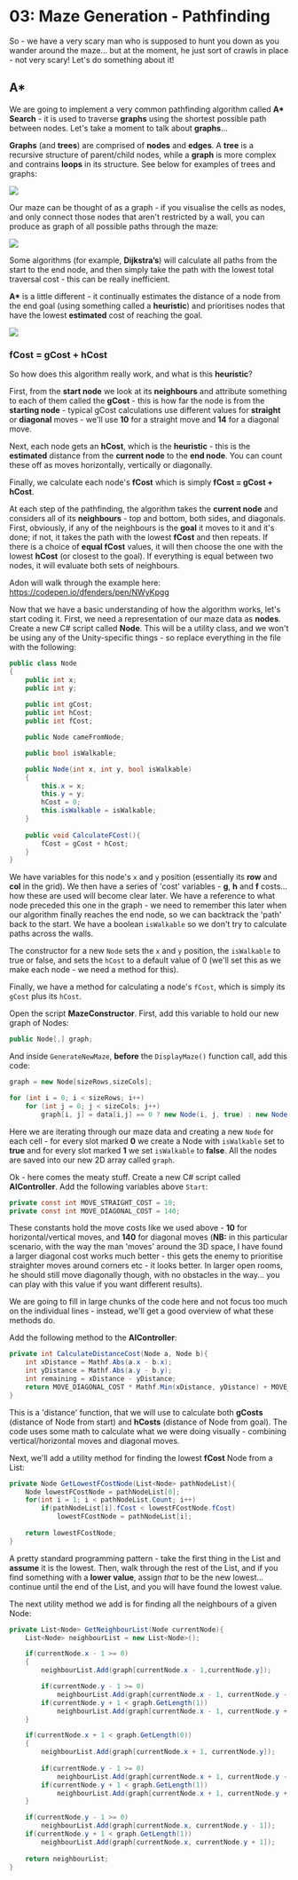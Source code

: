 # 03: Maze Generation - Pathfinding

So - we have a very scary man who is supposed to hunt you down as you wander around the maze... but at the moment, he just sort of crawls in place - not very scary! Let's do something about it!

## A\*

We are going to implement a very common pathfinding algorithm called **A\* Search** - it is used to traverse **graphs** using the shortest possible path between nodes. Let's take a moment to talk about **graphs**...

**Graphs** (and **trees**) are comprised of **nodes** and **edges**. A **tree** is a recursive structure of parent/child nodes, while a **graph** is more complex and contrains **loops** in its structure. See below for examples of trees and graphs:

![](https://techdifferences.com/wp-content/uploads/2018/03/Untitled-1.jpg)

Our maze can be thought of as a graph - if you visualise the cells as nodes, and only connect those nodes that aren't restricted by a wall, you can produce as graph of all possible paths through the maze:

![](http://www.cs.umd.edu/class/spring2019/cmsc132-020X-040X/Project8/maze.png)

Some algorithms (for example, **Dijkstra’s**) will calculate all paths from the start to the end node, and then simply take the path with the lowest total traversal cost - this can be really inefficient. 

**A\*** is a little different - it continually estimates the distance of a node from the end goal (using something called a **heuristic**) and prioritises nodes that have the lowest **estimated** cost of reaching the goal.

![](https://miro.medium.com/max/300/1*iSt-urlSaXDABqhXX6xveQ.png)

### fCost = gCost + hCost

So how does this algorithm really work, and what is this **heuristic**?

First, from the **start node** we look at its **neighbours** and attribute something to each of them called the **gCost** - this is how far the node is from the **starting node** - typical gCost calculations use different values for **straight** or **diagonal** moves - we'll use **10** for a straight move and **14** for a diagonal move.

Next, each node gets an **hCost**, which is the **heuristic** - this is the **estimated** distance from the **current node** to the **end node**. You can count these off as moves horizontally, vertically or diagonally.

Finally, we calculate each node's **fCost** which is simply **fCost = gCost + hCost**. 

At each step of the pathfinding, the algorithm takes the **current node** and considers all of its **neighbours** - top and bottom, both sides, and diagonals. First, obviously, if any of the neighbours is the **goal** it moves to it and it's done; if not, it takes the path with the lowest **fCost** and then repeats. If there is a choice of **equal fCost** values, it will then choose the one with the lowest **hCost** (or closest to the goal). If everything is equal between two nodes, it will evaluate both sets of neighbours.

Adon will walk through the example here: https://codepen.io/dfenders/pen/NWyKpgg

Now that we have a basic understanding of how the algorithm works, let's start coding it. First, we need a representation of our maze data as **nodes**. Create a new C# script called **Node**. This will be a utility class, and we won't be using any of the Unity-specific things - so replace everything in the file with the following:

```csharp
public class Node
{
    public int x;
    public int y;
    
    public int gCost;
    public int hCost;
    public int fCost;      

    public Node cameFromNode;

    public bool isWalkable;

    public Node(int x, int y, bool isWalkable)
    {
        this.x = x;
        this.y = y;
        hCost = 0;
        this.isWalkable = isWalkable;
    }
    
    public void CalculateFCost(){
        fCost = gCost + hCost;
    } 
}
```

We have variables for this node's `x` and `y` position (essentially its **row** and **col** in the grid). We then have a series of 'cost' variables - **g**, **h** and **f** costs... how these are used will become clear later. We have a reference to what node preceded this one in the graph - we need to remember this later when our algorithm finally reaches the end node, so we can backtrack the 'path' back to the start. We have a boolean `isWalkable` so we don't try to calculate paths across the walls.

The constructor for a new `Node` sets the `x` and `y` position, the `isWalkable` to true or false, and sets the `hCost` to a default value of 0 (we'll set this as we make each node - we need a method for this).

Finally, we have a method for calculating a node's `fCost`, which is simply its `gCost` plus its `hCost`.

Open the script **MazeConstructor**. First, add this variable to hold our new graph of Nodes:

```csharp
public Node[,] graph;
```

And inside `GenerateNewMaze`, **before** the `DisplayMaze()` function call, add this code:

```csharp
graph = new Node[sizeRows,sizeCols];

for (int i = 0; i < sizeRows; i++)        
    for (int j = 0; j < sizeCols; j++)            
        graph[i, j] = data[i,j] == 0 ? new Node(i, j, true) : new Node(i, j, false);
```

Here we are iterating through our maze data and creating a new `Node` for each cell - for every slot marked **0** we create a Node with `isWalkable` set to **true** and for every slot marked **1** we set `isWalkable` to **false**. All the nodes are saved into our new 2D array called `graph`.

Ok - here comes the meaty stuff. Create a new C# script called **AIController**. Add the following variables above `Start`:

```csharp
private const int MOVE_STRAIGHT_COST = 10;
private const int MOVE_DIAGONAL_COST = 140;
```

These constants hold the move costs like we used above - **10** for horizontal/vertical moves, and **140** for diagonal moves (**NB:** in this particular scenario, with the way the man 'moves' around the 3D space, I have found a larger diagonal cost works much better - this gets the enemy to prioritise straighter moves around corners etc - it looks better. In larger open rooms, he should still move diagonally though, with no obstacles in the way... you can play with this value if you want different results).

We are going to fill in large chunks of the code here and not focus too much on the individual lines - instead, we'll get a good overview of what these methods do.

Add the following method to the **AIController**:

```csharp
private int CalculateDistanceCost(Node a, Node b){
    int xDistance = Mathf.Abs(a.x - b.x);
    int yDistance = Mathf.Abs(a.y - b.y);
    int remaining = xDistance - yDistance;
    return MOVE_DIAGONAL_COST * Mathf.Min(xDistance, yDistance) + MOVE_STRAIGHT_COST * remaining;
}
```

This is a 'distance' function, that we will use to calculate both **gCosts** (distance of Node from start) and **hCosts** (distance of Node from goal). The code uses some math to calculate what we were doing visually - combining vertical/horizontal moves and diagonal moves.

Next, we'll add a utility method for finding the lowest **fCost** Node from a List:

```csharp
private Node GetLowestFCostNode(List<Node> pathNodeList){
    Node lowestFCostNode = pathNodeList[0];
    for(int i = 1; i < pathNodeList.Count; i++)
        if(pathNodeList[i].fCost < lowestFCostNode.fCost)
            lowestFCostNode = pathNodeList[i];
                    
    return lowestFCostNode;
}
```

A pretty standard programming pattern - take the first thing in the List and **assume** it is the lowest. Then, walk through the rest of the List, and if you find something with a **lower value**, assign *that* to be the new lowest... continue until the end of the List, and you will have found the lowest value.

The next utility method we add is for finding all the neighbours of a given Node:

```csharp
private List<Node> GetNeighbourList(Node currentNode){
    List<Node> neighbourList = new List<Node>();

    if(currentNode.x - 1 >= 0)
    {
        neighbourList.Add(graph[currentNode.x - 1,currentNode.y]);

        if(currentNode.y - 1 >= 0)
            neighbourList.Add(graph[currentNode.x - 1, currentNode.y - 1]);
        if(currentNode.y + 1 < graph.GetLength(1))
            neighbourList.Add(graph[currentNode.x - 1, currentNode.y + 1]);
    }

    if(currentNode.x + 1 < graph.GetLength(0))
    {
        neighbourList.Add(graph[currentNode.x + 1, currentNode.y]);
            
        if(currentNode.y - 1 >= 0) 
            neighbourList.Add(graph[currentNode.x + 1, currentNode.y - 1]);
        if(currentNode.y + 1 < graph.GetLength(1)) 
            neighbourList.Add(graph[currentNode.x + 1, currentNode.y + 1]);
    }

    if(currentNode.y - 1 >= 0) 
        neighbourList.Add(graph[currentNode.x, currentNode.y - 1]);
    if(currentNode.y + 1 < graph.GetLength(1)) 
        neighbourList.Add(graph[currentNode.x, currentNode.y + 1]);
        
    return neighbourList;
}
```
